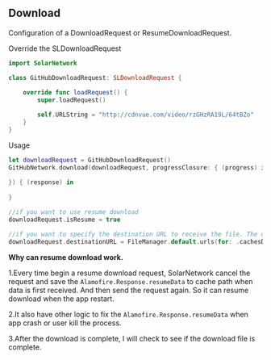 ## Download

Configuration of a DownloadRequest or ResumeDownloadRequest.

Override the SLDownloadRequest

```swift
import SolarNetwork

class GitHubDownloadRequest: SLDownloadRequest {
    
    override func loadRequest() {
        super.loadRequest()

		self.URLString = "http://cdnvue.com/video/rzGHzRA19L/64tBZo"
    }
}
```

Usage

```swift
let downloadRequest = GitHubDownloadRequest()
GitHubNetwork.download(downloadRequest, progressClosure: { (progress) in
                    
}) { (response) in
                    
}

//if you want to use resume download
downloadRequest.isResume = true

//if you want to specify the destination URL to receive the file. The default is "/Library/Caches/SLNetwork/Destination/(requestID)"
downloadRequest.destinationURL = FileManager.default.urls(for: .cachesDirectory, in: .userDomainMask)[0]
```


**Why can resume download work.**

1.Every time begin a resume download request, SolarNetwork cancel the request and save the `Alamofire.Response.resumeData` to cache path when data is first received.  And then send the request again. So it can resume download when the app restart. 

2.It also have other logic to fix the `Alamofire.Response.resumeData` when app crash or user kill the process.

3.After the download is complete, I will check to see if the download file is complete.
